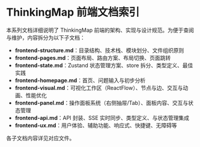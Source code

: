 # ThinkingMap 前端文档索引

本系列文档详细说明了 ThinkingMap 前端的架构、实现与设计规范。为便于查阅与维护，内容拆分为以下子文档：

- **frontend-structure.md**：目录结构、技术栈、模块划分、文件组织原则
- **frontend-pages.md**：页面布局、路由方案、布局切换、页面跳转
- **frontend-state.md**：Zustand 状态管理方案、store 拆分、类型定义、最佳实践
- **frontend-homepage.md**：首页、问题输入与初步分析
- **frontend-visual.md**：可视化工作区（ReactFlow）、节点与边、交互与动画、性能优化
- **frontend-panel.md**：操作面板系统（右侧抽屉/Tab）、面板内容、交互与状态管理
- **frontend-api.md**：API 封装、SSE 实时同步、类型定义、与状态管理集成
- **frontend-ux.md**：用户体验、辅助功能、响应式、快捷键、无障碍等

各子文档内容详见对应文件。 